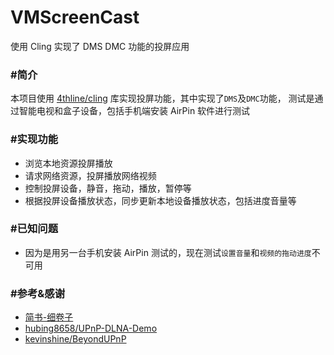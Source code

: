 VMScreenCast
========

使用 Cling 实现了 DMS DMC 功能的投屏应用

### #简介
本项目使用 [4thline/cling](https://github.com/4thline/cling) 库实现投屏功能，其中实现了`DMS`及`DMC`功能，
测试是通过智能电视和盒子设备，包括手机端安装 AirPin 软件进行测试

### #实现功能
- 浏览本地资源投屏播放
- 请求网络资源，投屏播放网络视频
- 控制投屏设备，静音，拖动，播放，暂停等
- 根据投屏设备播放状态，同步更新本地设备播放状态，包括进度音量等

### #已知问题
- 因为是用另一台手机安装 AirPin 测试的，现在测试`设置音量`和`视频的拖动进度`不可用


### #参考&感谢
- [简书-细卷子](https://www.jianshu.com/p/4452182d2b48)
- [hubing8658/UPnP-DLNA-Demo](https://github.com/hubing8658/UPnP-DLNA-Demo)
- [kevinshine/BeyondUPnP](https://github.com/kevinshine/BeyondUPnP)